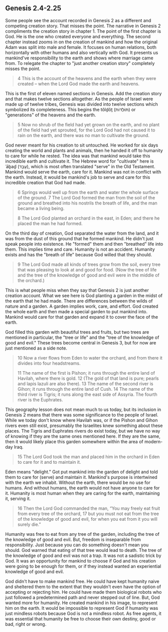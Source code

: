 ## Genesis 2.4-2.25

Some people see the account recorded in Genesis 2 as a different and competing creation story. That misses the point. The narrative in Genesis 2 compliments the creation story in chapter 1. The point of the first chapter is God. He is the one who created everyone and everything. The second chapter instead zooms in on the creation of mankind and how the original Adam was split into male and female. It focuses on human relations, both horizontally with other humans and also vertically with God. It presents us mankind've responsibility to the earth and shows where marriage came from. To relegate the chapter to "just another creation story" completely misses the point.

> 4 This is the account of the heavens and the earth when they were created – when the Lord God made the earth and heavens.

This is the first of eleven named sections in Genesis. Add the creation story and that makes twelve sections altogether. As the people of Israel were made up of twelve tribes, Genesis was divided into twelve sections which symbolized its completeness. This begins the tôlḏôṯ (תּוֹלְדוֹת) or "generations" of the heavens and the earth.

> 5 Now no shrub of the field had yet grown on the earth, and no plant of the field had yet sprouted, for the Lord God had not caused it to rain on the earth, and there was no man to cultivate the ground.

God never meant for his creation to sit untouched. He worked for six days creating the world and plants and animals, then he handed it off to humanity to care for while he rested. The idea was that mankind would take this incredible earth and cultivate it. The Hebrew word for "cultivate" here is ʿāḇaḏ (עָבַד), which is most often translated "serve" in the Old Testament. Mankind would serve the earth, care for it. Mankind was not in conflict with the earth. Instead, it would be mankind's job to serve and care for this incredible creation that God had made.

> 6 Springs would well up from the earth and water the whole surface of the ground. 7 The Lord God formed the man from the soil of the ground and breathed into his nostrils the breath of life, and the man became a living being.
> 
> 8 The Lord God planted an orchard in the east, in Eden; and there he placed the man he had formed.

On the third day of creation, God separated the water from the land, and it was from the dust of this ground that he formed mankind. He didn't just speak people into existence. He "formed" them and then "breathed" life into them. This implies time and care. Humanity is not an accident. Humanity exists and has the "breath of life" because God willed that they should.

> 9 The Lord God made all kinds of trees grow from the soil, every tree that was pleasing to look at and good for food. (Now the tree of life and the tree of the knowledge of good and evil were in the middle of the orchard.)

This is what people miss when they say that Genesis 2 is just another creation account. What we see here is God planting a garden in the midst of the earth that he had made. There are differences between the wilds of nature and a garden. A garden implies work, care, and effort. God created the whole earth and then made a special garden to put mankind into. Mankind would care for that garden and expand it to cover the face of the earth.

God filled this garden with beautiful trees and fruits, but two trees are mentioned in particular, the "tree or life" and the "tree of the knowledge of good and evil." These trees become central in Genesis 3, but for now are just mentioned as a side note.

> 10 Now a river flows from Eden to water the orchard, and from there it divides into four headstreams.
> 
> 11 The name of the first is Pishon; it runs through the entire land of Havilah, where there is gold. 12 (The gold of that land is pure; pearls and lapis lazuli are also there). 13 The name of the second river is Gihon; it runs through the entire land of Cush. 14 The name of the third river is Tigris; it runs along the east side of Assyria. The fourth river is the Euphrates.

This geography lesson does not mean much to us today, but its inclusion in Genesis 2 means that there was some significance to the people of Israel. While we today don't know where Havilah was, or if the Pishon and Gihon rivers even still exist, presumably the Israelites knew something about these places. The Tigris and Euphrates rivers do exist today, but we have no way of knowing if they are the same ones mentioned here. If they are the same, then it would likely place this garden somewhere within the area of modern-day Iraq.

> 15 The Lord God took the man and placed him in the orchard in Eden to care for it and to maintain it.

Eden means "delight." Got put mankind into the garden of delight and told them to care for (serve) and maintain it. Mankind's purpose is intertwined with the earth we inhabit. Without the earth, there would be no use for humans. And without humans, the earth would not have anyone to care for it. Humanity is most human when they are caring for the earth, maintaining it, serving it.

> 16 Then the Lord God commanded the man, “You may freely eat fruit from every tree of the orchard, 17 but you must not eat from the tree of the knowledge of good and evil, for when you eat from it you will surely die.”

Humanity was free to eat from any tree of the garden, including the tree of the knowledge of good and evil. But, freedom is inseparable from responsibility. Just because you can do something doesn't mean you should. God warned that eating of that tree would lead to death. The tree of the knowledge of good and evil was not a trap. It was not a sadistic trick by God. It was an opportunity for mankind to choose if God and his creation were going to be enough for them, or if they instead wanted an experiential knowledge of good and evil.

God didn't have to make mankind free. He could have kept humanity naive and sheltered them to the extent that they wouldn't even have the option of accepting or rejecting him. He could have made them biological robots who just followed a predetermined path and never stepped out of line. But, God wanted more for humanity. He created mankind in his image, to represent him on the earth. It would be impossible to represent God if humanity was just mindless robots because God is not a mindless robot. As free agents, it was essential that humanity be free to choose their own destiny, good or bad, right or wrong.

